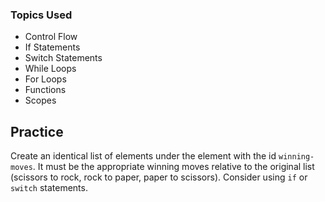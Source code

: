 ### Topics Used

- Control Flow
- If Statements
- Switch Statements
- While Loops
- For Loops
- Functions
- Scopes

## Practice

Create an identical list of elements under the element with the id `winning-moves`. It must be the appropriate
winning moves relative to the original list (scissors to rock, rock to paper, paper to scissors). Consider
using `if` or `switch` statements.
